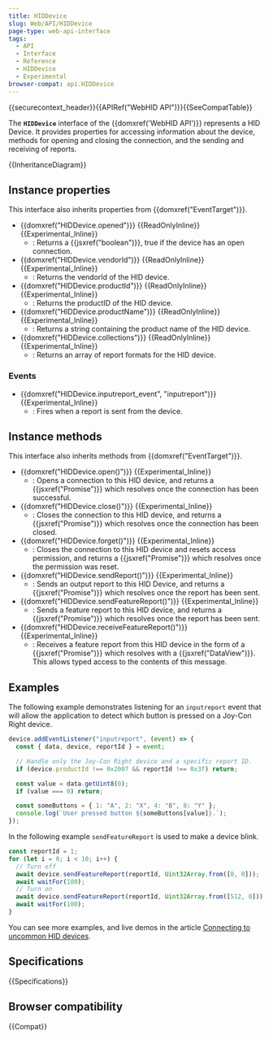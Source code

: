 ```yaml
---
title: HIDDevice
slug: Web/API/HIDDevice
page-type: web-api-interface
tags:
  - API
  - Interface
  - Reference
  - HIDDevice
  - Experimental
browser-compat: api.HIDDevice
---
```


{{securecontext_header}}{{APIRef("WebHID API")}}{{SeeCompatTable}}

The **`HIDDevice`** interface of the {{domxref('WebHID API')}} represents a HID Device. It provides properties for accessing information about the device, methods for opening and closing the connection, and the sending and receiving of reports.

{{InheritanceDiagram}}

## Instance properties

This interface also inherits properties from {{domxref("EventTarget")}}.

- {{domxref("HIDDevice.opened")}} {{ReadOnlyInline}} {{Experimental_Inline}}
  - : Returns a {{jsxref("boolean")}}, true if the device has an open connection.
- {{domxref("HIDDevice.vendorId")}} {{ReadOnlyInline}} {{Experimental_Inline}}
  - : Returns the vendorId of the HID device.
- {{domxref("HIDDevice.productId")}} {{ReadOnlyInline}} {{Experimental_Inline}}
  - : Returns the productID of the HID device.
- {{domxref("HIDDevice.productName")}} {{ReadOnlyInline}} {{Experimental_Inline}}
  - : Returns a string containing the product name of the HID device.
- {{domxref("HIDDevice.collections")}} {{ReadOnlyInline}} {{Experimental_Inline}}
  - : Returns an array of report formats for the HID device.

### Events

- {{domxref("HIDDevice.inputreport_event", "inputreport")}} {{Experimental_Inline}}
  - : Fires when a report is sent from the device.

## Instance methods

This interface also inherits methods from {{domxref("EventTarget")}}.

- {{domxref("HIDDevice.open()")}} {{Experimental_Inline}}
  - : Opens a connection to this HID device, and returns a {{jsxref("Promise")}} which resolves once the connection has been successful.
- {{domxref("HIDDevice.close()")}} {{Experimental_Inline}}
  - : Closes the connection to this HID device, and returns a {{jsxref("Promise")}} which resolves once the connection has been closed.
- {{domxref("HIDDevice.forget()")}} {{Experimental_Inline}}
  - : Closes the connection to this HID device and resets access permission, and returns a {{jsxref("Promise")}} which resolves once the permission was reset.
- {{domxref("HIDDevice.sendReport()")}} {{Experimental_Inline}}
  - : Sends an output report to this HID Device, and returns a {{jsxref("Promise")}} which resolves once the report has been sent.
- {{domxref("HIDDevice.sendFeatureReport()")}} {{Experimental_Inline}}
  - : Sends a feature report to this HID device, and returns a {{jsxref("Promise")}} which resolves once the report has been sent.
- {{domxref("HIDDevice.receiveFeatureReport()")}} {{Experimental_Inline}}
  - : Receives a feature report from this HID device in the form of a {{jsxref("Promise")}} which resolves with a {{jsxref("DataView")}}. This allows typed access to the contents of this message.

## Examples

The following example demonstrates listening for an `inputreport` event that will allow the application to detect which button is pressed on a Joy-Con Right device.

```js
device.addEventListener("inputreport", (event) => {
  const { data, device, reportId } = event;

  // Handle only the Joy-Con Right device and a specific report ID.
  if (device.productId !== 0x2007 && reportId !== 0x3f) return;

  const value = data.getUint8(0);
  if (value === 0) return;

  const someButtons = { 1: "A", 2: "X", 4: "B", 8: "Y" };
  console.log(`User pressed button ${someButtons[value]}.`);
});
```

In the following example `sendFeatureReport` is used to make a device blink.

```js
const reportId = 1;
for (let i = 0; i < 10; i++) {
  // Turn off
  await device.sendFeatureReport(reportId, Uint32Array.from([0, 0]));
  await waitFor(100);
  // Turn on
  await device.sendFeatureReport(reportId, Uint32Array.from([512, 0]));
  await waitFor(100);
}
```

You can see more examples, and live demos in the article [Connecting to uncommon HID devices](https://web.dev/hid/).

## Specifications

{{Specifications}}

## Browser compatibility

{{Compat}}
